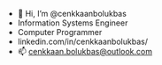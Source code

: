 - 👋 Hi, I’m @cenkkaanbolukbas
- Information Systems Engineer
- Computer Programmer
- linkedin.com/in/cenkkaanbolukbas/
- 📫 cenkkaan.bolukbas@outlook.com

<!---
cenkkaanbolukbas/cenkkaanbolukbas is a ✨ special ✨ repository because its `README.md` (this file) appears on your GitHub profile.
You can click the Preview link to take a look at your changes.
--->
